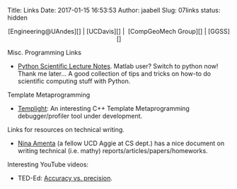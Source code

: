 Title: Links
Date: 2017-01-15 16:53:53
Author: jaabell
Slug: 07links
status: hidden


<center>
[Engineering@UAndes][] | [UCDavis][] |  [CompGeoMech Group][] |  [GGSS][]
</center>

Misc. Programming Links

-   [Python Scientific Lecture Notes][]. Matlab user? Switch to python now! Thank me later... A
    good collection of tips and tricks on how-to do scientific computing
    stuff with Python.</span>

Template Metaprogramming

-   <span style="line-height: 14px;">[Templight][]: An interesting C++
    Template Metaprogramming debugger/profiler tool under
    development.</span>

Links for resources on technical writing.

-   [Nina Amenta][] (a fellow UCD Aggie at CS dept.) has a nice document on
    writing technical (i.e. mathy) reports/articles/papers/homeworks.


Interesting YouTube videos:

- TED-Ed: [Accuracy vs. precision](https://www.youtube.com/watch?v=hRAFPdDppzs). 


  [UCDavis]: http://cee.engr.ucdavis.edu/
  [CompGeoMech Group]: sokocalo.engr.ucdavis.edu/~jeremic/
  [Engineering@UAndes]: http://ing.uandes.cl
  [GGSS]: http://ggss.ucdavis.edu/
  [Python Scientific Lecture Notes]: http://scipy-lectures.github.io/index.html
  [Templight]: http://plc.inf.elte.hu/templight/
  [Nina Amenta]: http://www.cs.ucdavis.edu/~amenta/